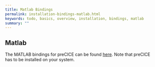 ```yaml
---
title: Matlab Bindings
permalink: installation-bindings-matlab.html
keywords: todo, basics, overview, installation, bindings, matlab
summary: ""
---
```


## Matlab

The MATLAB bindings for preCICE can be found [here](https://github.com/precice/matlab-bindings). Note that preCICE has to be installed on your system.

